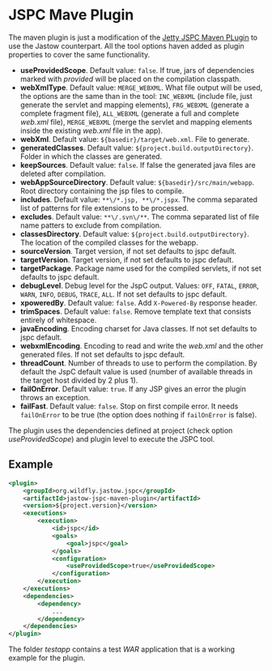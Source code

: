 # JSPC Mave Plugin

The maven plugin is just a modification of the [Jetty JSPC Maven PLugin](https://wiki.eclipse.org/Jetty/Feature/Jetty_Jspc_Maven_Plugin) to use the Jastow counterpart. All the tool options haven added as plugin properties to cover the same functionality.

* **useProvidedScope**. Default value: `false`. If true, jars of dependencies marked with *provided* will be placed on the compilation classpath.
* **webXmlType**. Default value: `MERGE_WEBXML`. What file output will be used, the options are the same than in the tool: `INC_WEBXML` (include file, just generate the servlet and mapping elements), `FRG_WEBXML` (generate a complete fragment file), `ALL_WEBXML` (generate a full and complete *web.xml* file), `MERGE_WEBXML` (merge the servlet and mapping elements inside the existing *web.xml* file in the app).
* **webXml**. Default value: `${basedir}/target/web.xml`. File to generate.
* **generatedClasses**. Default value: `${project.build.outputDirectory}`. Folder in which the classes are generated.
* **keepSources**. Default value: `false`. If false the generated java files are deleted after compilation.
* **webAppSourceDirectory**. Default value: `${basedir}/src/main/webapp`. Root directory containing the jsp files to compile.
* **includes**. Default value: `**\/*.jsp, **\/*.jspx`. The comma separated list of patterns for file extensions to be processed.
* **excludes**. Default value: `**\/.svn\/**`. The comma separated list of file name patters to exclude from compilation.
* **classesDirectory**. Default value: `${project.build.outputDirectory}`. The location of the compiled classes for the webapp.
* **sourceVersion**. Target version, if not set defaults to jspc default.
* **targetVersion**. Target version, if not set defaults to jspc default.
* **targetPackage**. Package name used for the compiled servlets, if not set defaults to jspc default.
* **debugLevel**. Debug level for the JspC output. Values: `OFF`, `FATAL`, `ERROR`, `WARN`, `INFO`, `DEBUG`, `TRACE`, `ALL`. If not set defaults to jspc default.
* **xpoweredBy**. Default value: `false`. Add `X-Powered-By` response header.
* **trimSpaces**. Default value: `false`. Remove template text that consists entirely of whitespace.
* **javaEncoding**. Encoding charset for Java classes. If not set defaults to jspc default.
* **webxmlEncoding**. Encoding to read and write the *web.xml* and the other generated files. If not set defaults to jspc default.
* **threadCount**. Number of threads to use to perform the compilation. By default the JspC default value is used (number of available threads in the target host divided by 2 plus 1).
* **failOnError**. Default value: `true`. If any JSP gives an error the plugin throws an exception.
* **failFast**. Default value: `false`. Stop on first compile error. It needs `failOnError` to be true (the option does nothing if `failOnError` is false).

The plugin uses the dependencies defined at project (check option *useProvidedScope*) and plugin level to execute the JSPC tool.

## Example

```xml
<plugin>
    <groupId>org.wildfly.jastow.jspc</groupId>
    <artifactId>jastow-jspc-maven-plugin</artifactId>
    <version>${project.version}</version>
    <executions>
        <execution>
            <id>jspc</id>
            <goals>
                <goal>jspc</goal>
            </goals>
            <configuration>
                <useProvidedScope>true</useProvidedScope>
            </configuration>
        </execution>
    </executions>
    <dependencies>
        <dependency>
            ...
        </dependency>
    </dependencies>
</plugin>
```
The folder *testapp* contains a test *WAR* application that is a working example for the plugin.